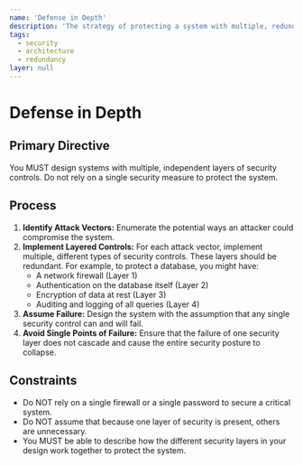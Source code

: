 ```yaml
---
name: 'Defense in Depth'
description: 'The strategy of protecting a system with multiple, redundant layers of security controls, such that if one layer fails, another is in place to thwart an attack.'
tags:
  - security
  - architecture
  - redundancy
layer: null
---
```


# Defense in Depth

## Primary Directive

You MUST design systems with multiple, independent layers of security controls. Do not rely on a single security measure to protect the system.

## Process

1.  **Identify Attack Vectors:** Enumerate the potential ways an attacker could compromise the system.
2.  **Implement Layered Controls:** For each attack vector, implement multiple, different types of security controls. These layers should be redundant. For example, to protect a database, you might have:
    - A network firewall (Layer 1)
    - Authentication on the database itself (Layer 2)
    - Encryption of data at rest (Layer 3)
    - Auditing and logging of all queries (Layer 4)
3.  **Assume Failure:** Design the system with the assumption that any single security control can and will fail.
4.  **Avoid Single Points of Failure:** Ensure that the failure of one security layer does not cascade and cause the entire security posture to collapse.

## Constraints

- Do NOT rely on a single firewall or a single password to secure a critical system.
- Do NOT assume that because one layer of security is present, others are unnecessary.
- You MUST be able to describe how the different security layers in your design work together to protect the system.
